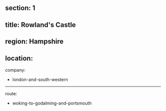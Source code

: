 section: 1
----
title: Rowland's Castle
----
region: Hampshire
----
location: 
----
company:
- london-and-south-western
----
route:
- woking-to-godalming-and-portsmouth

